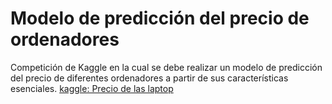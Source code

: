 # Modelo de predicción del precio de ordenadores
Competición de Kaggle en la cual se debe realizar un modelo de predicción del precio de diferentes ordenadores a partir de sus características esenciales.
[kaggle: Precio de las laptop](https://www.kaggle.com/c/precio-de-las-laptop)
